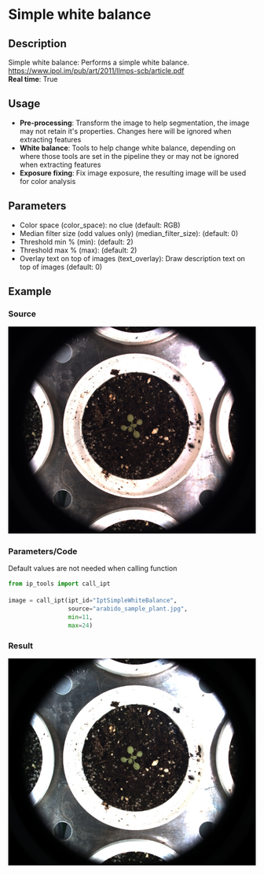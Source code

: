 # Simple white balance
## Description
Simple white balance: Performs a simple white balance.<br>https://www.ipol.im/pub/art/2011/llmps-scb/article.pdf<br>**Real time**: True
## Usage
- **Pre-processing**: Transform the image to help segmentation, the image may not retain it's properties. Changes here will be ignored when extracting features
- **White balance**: Tools to help change white balance, depending on where those tools are set in the pipeline they or may not be ignored when extracting features
- **Exposure fixing**: Fix image exposure, the resulting image will be used for color analysis
## Parameters
- Color space (color_space): no clue (default: RGB)
- Median filter size (odd values only) (median_filter_size):  (default: 0)
- Threshold min % (min):  (default: 2)
- Threshold max % (max):  (default: 2)
- Overlay text on top of images (text_overlay): Draw description text on top of images (default: 0)
## Example
### Source
![Source image](images/arabido_sample_plant.jpg)

### Parameters/Code
Default values are not needed when calling function
```python
from ip_tools import call_ipt

image = call_ipt(ipt_id="IptSimpleWhiteBalance",
                 source="arabido_sample_plant.jpg",
                 min=11,
                 max=24)
```
### Result
![Result image](images/ipt_Simple_white_balance.jpg)
